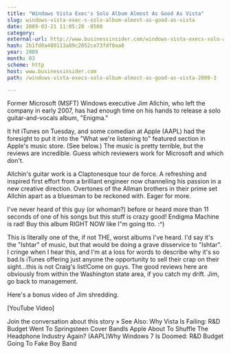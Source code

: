 ```yaml
---
title: "Windows Vista Exec's Solo Album Almost As Good As Vista"
slug: windows-vista-exec-s-solo-album-almost-as-good-as-vista
date: 2009-03-21 11:05:28 -0500
category: 
external-url: http://www.businessinsider.com/windows-vista-execs-solo-album-almost-as-good-as-vista-2009-3
hash: 2b1fd0a480113a89c2052ce73fdf0aa8
year: 2009
month: 03
scheme: http
host: www.businessinsider.com
path: /windows-vista-execs-solo-album-almost-as-good-as-vista-2009-3

---
```




Former Microsoft (MSFT) Windows executive Jim Allchin, who left the company in early 2007, has had enough time on his hands to release a solo guitar-and-vocals album, "Enigma."

It hit iTunes on Tuesday, and some comedian at Apple (AAPL) had the foresight to put it into the "What we're listening to" featured section in Apple's music store. (See below.) The music is pretty terrible, but the reviews are incredible. Guess which reviewers work for Microsoft and which don't.

Allchin's guitar work is a Claptonesque tour de force. A refreshing and inspired first effort from a brilliant engineer now channeling his passion in a new creative direction. Overtones of the Allman brothers in their prime set Allchin apart as a bluesman to be reckoned with. Eager for more.

I've never heard of this guy (or whoman?) before or heard more than 11 seconds of one of his songs but this stuff is crazy good! Endigma Machine is rad! Buy this album RIGHT NOW like I"m going tto. :^)

This is literally one of the, if not THE, worst albums I've heard. I'd say it's the "Ishtar" of music, but that would be doing a grave disservice to "Ishtar". I cringe when I hear this, and I'm at a loss for words to describe why it's so bad.Is iTunes offering just anyone the opportunity to sell their crap on their sight...this is not Craig's list!Come on guys. The good reviews here are obviously from within the Washington state area, if you catch my drift. Jim, go back to management.



Here's a bonus video of Jim shredding.


[YouTube Video]

Join the conversation about this story »
See Also:
Why Vista Is Failing: R&D Budget Went To Springsteen Cover BandIs Apple About To Shuffle The Headphone Industry Again? (AAPL)Why Windows 7 Is Doomed: R&D Budget Going To Fake Boy Band


       

